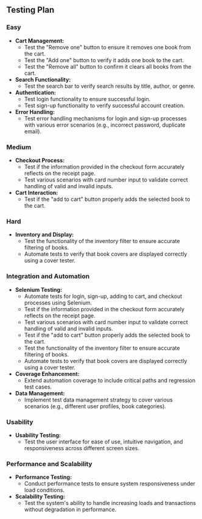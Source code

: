 ## Testing Plan

### Easy

- **Cart Management:**
  - Test the "Remove one" button to ensure it removes one book from the cart.
  - Test the "Add one" button to verify it adds one book to the cart.
  - Test the "Remove all" button to confirm it clears all books from the cart.
- **Search Functionality:**
  - Test the search bar to verify search results by title, author, or genre.
- **Authentication:**
  - Test login functionality to ensure successful login.
  - Test sign-up functionality to verify successful account creation.
- **Error Handling:**
  - Test error handling mechanisms for login and sign-up processes with various error scenarios (e.g., incorrect password, duplicate email).

### Medium

- **Checkout Process:**
  - Test if the information provided in the checkout form accurately reflects on the receipt page.
  - Test various scenarios with card number input to validate correct handling of valid and invalid inputs.
- **Cart Interaction:**
  - Test if the "add to cart" button properly adds the selected book to the cart.

### Hard

- **Inventory and Display:**
  - Test the functionality of the inventory filter to ensure accurate filtering of books.
  - Automate tests to verify that book covers are displayed correctly using a cover tester.

### Integration and Automation

- **Selenium Testing:**
  - Automate tests for login, sign-up, adding to cart, and checkout processes using Selenium.
  - Test if the information provided in the checkout form accurately reflects on the receipt page.
  - Test various scenarios with card number input to validate correct handling of valid and invalid inputs.
  - Test if the "add to cart" button properly adds the selected book to the cart.
  - Test the functionality of the inventory filter to ensure accurate filtering of books.
  - Automate tests to verify that book covers are displayed correctly using a cover tester.
- **Coverage Enhancement:**
  - Extend automation coverage to include critical paths and regression test cases.
- **Data Management:**
  - Implement test data management strategy to cover various scenarios (e.g., different user profiles, book categories).

### Usability

- **Usability Testing:**
  - Test the user interface for ease of use, intuitive navigation, and responsiveness across different screen sizes.

### Performance and Scalability

- **Performance Testing:**
  - Conduct performance tests to ensure system responsiveness under load conditions.
- **Scalability Testing:**
  - Test the system's ability to handle increasing loads and transactions without degradation in performance.
